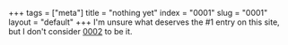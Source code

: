 +++
tags = ["meta"]
title = "nothing yet"
index = "0001"
slug = "0001"
layout = "default"
+++
I'm unsure what deserves the #1 entry on this site, but I don't consider [0002](/0002) to be it.